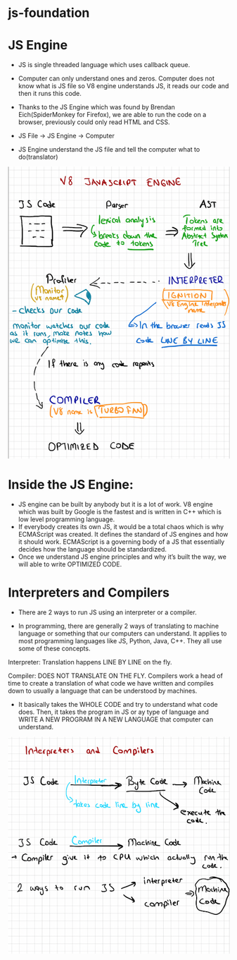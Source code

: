 # js-foundation

# JS Engine
* JS is single threaded language which uses callback queue.
*  Computer can only understand ones and zeros. Computer does not know what is JS file so V8 engine understands JS, it reads our code and then it runs this code.
*  Thanks to the JS Engine which was found by Brendan Eich(SpiderMonkey for Firefox), we are able to run the code on a browser, previously could only read HTML and CSS.

* JS File        ->         JS Engine        ->          Computer

*  JS Engine understand the JS file and tell the computer what to do(translator)

![JS ENGINE](images/js-engine-1.png)


# Inside the JS Engine:

* JS engine can be built by anybody but it is a lot of work. V8 engine which was built by Google is the fastest and is written in C++ which is low level programming language.
* If everybody creates its own JS, it would be a total chaos which is why ECMAScript was created. It defines the standard of JS engines and how it should work. ECMAScript is a governing body of a JS that essentially decides how the language should be standardized.
* Once we understand JS engine principles and why it’s built the way, we will able to write OPTIMIZED CODE.

# Interpreters and Compilers

* There are 2 ways to run JS using an interpreter or a compiler.

* In programming, there are generally 2 ways of translating to machine language or something that our computers can understand. It applies to most programming languages like JS, Python, Java, C++. They all use some of these concepts.

Interpreter: Translation happens LINE BY LINE on the fly.

Compiler: DOES NOT TRANSLATE ON THE FLY.  Compilers work a head of time to create a translation of what code we have written and compiles down to usually a language that can be understood by machines.
* It basically takes the WHOLE CODE and try to understand what code does. Then, it takes the program in JS or ay type of language and WRITE A NEW PROGRAM IN A NEW LANGUAGE that computer can understand.

![JS Engine 2](images/interpreter-compiler-1.png)